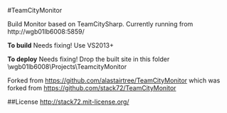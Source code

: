 #TeamCityMonitor

Build Monitor based on TeamCitySharp. Currently running from http://wgb01lb6008:5859/

**To build**
Needs fixing! Use VS2013+

**To deploy**
Needs fixing! Drop the built site in this folder \\wgb01lb6008\Projects\TeamcityMonitor

Forked from https://github.com/alastairtree/TeamCityMonitor which was forked from https://github.com/stack72/TeamCityMonitor

##License 
http://stack72.mit-license.org/